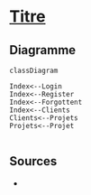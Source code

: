 # [Titre](readme.md)

## Diagramme

```mermaid
classDiagram

Index<--Login
Index<--Register
Index<--Forgottent
Index<--Clients
Clients<--Projets
Projets<--Projet


```

## Sources

* []()
